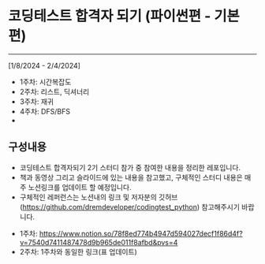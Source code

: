 # 코딩테스트 합격자 되기 (파이썬편 - 기본편)
____________________________________
[1/8/2024 - 2/4/2024]
- 1주차: 시간복잡도
- 2주차: 리스트, 딕셔너리 
- 3주차: 재귀
- 4주차: DFS/BFS
- 

## 구성내용 
- 코딩테스트 합격자되기 2기 스터디 참가 중 참여한 내용을 정리한 레포입니다. 
- 책과 동영상 그리고 슬라이드에 있는 내용을 참고했고, 구체적인 스터디 내용은 매주 노션링크를 업데이트 할 예정입니다. 
- 구체적인 레퍼런스는 노션내의 링크 및 저자분의 깃허브(https://github.com/dremdeveloper/codingtest_python) 참고해주시기 바랍니다. 


* 1주차:  https://www.notion.so/78f8ed774b4947d594027decf1f86d4f?v=7540d7411487478d9b965de011f8afbd&pvs=4
* 2주차:  1주차와 동일한 링크(표 업데이트)